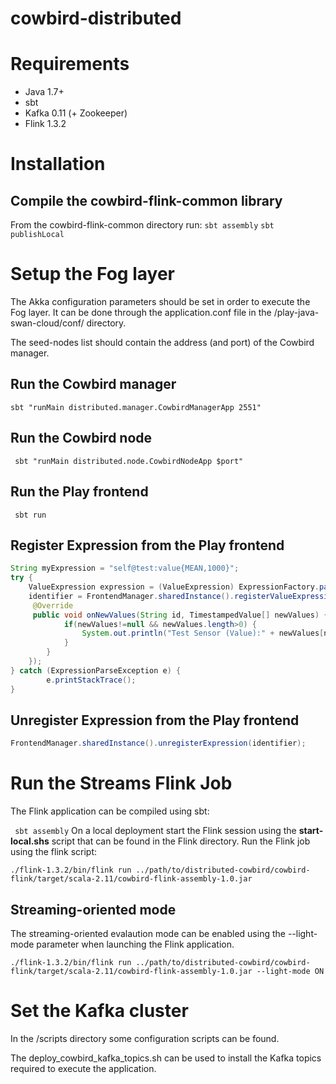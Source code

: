 # cowbird-distributed
# Requirements
* Java 1.7+
* sbt
* Kafka 0.11 (+ Zookeeper)
* Flink 1.3.2

# Installation
## Compile the cowbird-flink-common library
From the cowbird-flink-common directory run:
`sbt assembly`
`sbt publishLocal`

# Setup the Fog layer
The Akka configuration parameters should be set in order to execute the Fog layer. It can be done through the application.conf file in the /play-java-swan-cloud/conf/ directory.

The seed-nodes list should contain the address (and port) of the Cowbird manager.

## Run the Cowbird manager
`sbt "runMain distributed.manager.CowbirdManagerApp 2551"`

## Run the Cowbird node
` sbt "runMain distributed.node.CowbirdNodeApp $port"`

## Run the Play frontend 
` sbt run`

## Register Expression from the Play frontend
```Java
String myExpression = "self@test:value{MEAN,1000}";
try {
    ValueExpression expression = (ValueExpression) ExpressionFactory.parse(myExpression);
    identifier = FrontendManager.sharedInstance().registerValueExpression(expression, new ValueExpressionListener() {
     @Override
     public void onNewValues(String id, TimestampedValue[] newValues) {
            if(newValues!=null && newValues.length>0) {
                System.out.println("Test Sensor (Value):" + newValues[newValues.length-1].toString());
            }
        }
    });
} catch (ExpressionParseException e) {
        e.printStackTrace();
}
```


## Unregister Expression from the Play frontend
```Java
FrontendManager.sharedInstance().unregisterExpression(identifier);
```

# Run the Streams Flink Job
The Flink application can be compiled using sbt:

` sbt assembly`
On a local deployment start the Flink session using the **start-local.shs** script that can be found in the Flink directory.
Run the Flink job using the flink script:

`./flink-1.3.2/bin/flink run ../path/to/distributed-cowbird/cowbird-flink/target/scala-2.11/cowbird-flink-assembly-1.0.jar`

## Streaming-oriented mode
The streaming-oriented evalaution mode can be enabled using the --light-mode parameter when launching the Flink application.

`./flink-1.3.2/bin/flink run ../path/to/distributed-cowbird/cowbird-flink/target/scala-2.11/cowbird-flink-assembly-1.0.jar --light-mode ON`

# Set the Kafka cluster
In the /scripts directory some configuration scripts can be found.
 
The deploy_cowbird_kafka_topics.sh can be used to install the Kafka topics required to execute the application.




